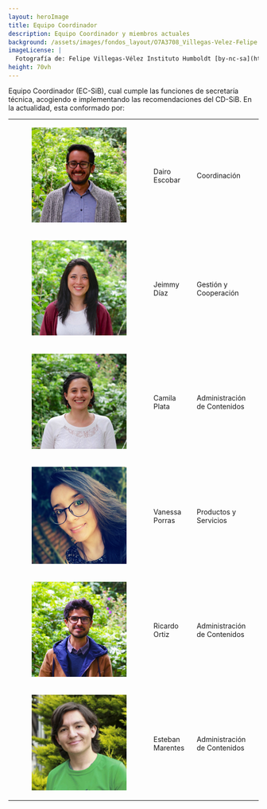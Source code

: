 ```yaml
---
layout: heroImage
title: Equipo Coordinador
description: Equipo Coordinador y miembros actuales
background: /assets/images/fondos_layout/O7A3708_Villegas-Velez-Felipe.jpg
imageLicense: |
  Fotografía de: Felipe Villegas-Vélez Instituto Humboldt [by-nc-sa](https://creativecommons.org/licenses/by-nc-sa/3.0/) 
height: 70vh
---
```


Equipo Coordinador (EC-SiB), cual cumple las funciones de secretaría técnica, acogiendo e implementando las recomendaciones del CD-SiB.
En la actualidad, esta conformado por:


|           |            |              |
|-----------|------------| -------------|
|<figure class="image is-128x128"><img class="is-rounded" src="/acercade/imagenes/equipocoordinador/EC-SiB-DairoEscobar.jpg"></figure> |Dairo Escobar| Coordinación |
|<figure class="image is-128x128"><img class="is-rounded" src="/acercade/imagenes/equipocoordinador/EC-SiB-JeimmyDiaz.jpg"></figure> |Jeimmy Díaz | Gestión y Cooperación |
|<figure class="image is-128x128"><img class="is-rounded" src="/acercade/imagenes/equipocoordinador/EC-SiB-CamilaPlata.jpg"></figure> |Camila Plata | Administración de Contenidos |
|<figure class="image is-128x128"><img class="is-rounded" src="/acercade/imagenes/equipocoordinador/EC-SiB-VanessaPorras.jpg"></figure> |Vanessa Porras | Productos y Servicios |
|<figure class="image is-128x128"><img class="is-rounded" src="/acercade/imagenes/equipocoordinador/EC-SiB-RicardoOrtiz.jpg"></figure> |Ricardo Ortiz | Administración de Contenidos |
|<figure class="image is-128x128"><img class="is-rounded" src="/acercade/imagenes/equipocoordinador/EC-SiB-EstebanMarentes.jpg"></figure> |Esteban Marentes | Administración de Contenidos |
